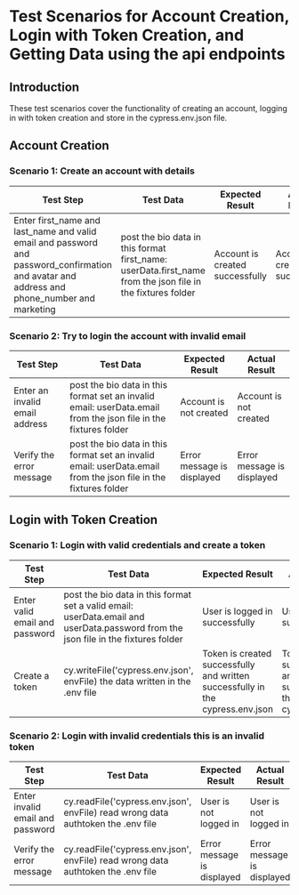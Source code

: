 # Test Scenarios for Account Creation, Login with Token Creation, and Getting Data using the api endpoints

## Introduction
These test scenarios cover the functionality of creating an account, logging in with token creation and store in the cypress.env.json file.

## Account Creation
### Scenario 1: Create an account with details
| Test Step |Test Data| Expected Result | Actual Result |
| --- | --- | --- |--- |
| Enter first_name and last_name and valid email and password and password_confirmation and avatar and address and phone_number and marketing |post the bio data in this format  first_name: userData.first_name from the json file in the fixtures folder | Account is created successfully | Account is created successfully |

### Scenario 2: Try to login the account with invalid email
| Test Step |Test Data| Expected Result | Actual Result |
| --- | --- | --- |--- |
| Enter an invalid email address |post the bio data in this format set an invalid email: userData.email from the json file in the fixtures folder| Account is not created | Account is not created |
| Verify the error message |post the bio data in this format set an invalid email: userData.email from the json file in the fixtures folder| Error message is displayed | Error message is displayed |

## Login with Token Creation
### Scenario 1: Login with valid credentials and create a token
| Test Step |Test Data| Expected Result | Actual Result |
| --- | --- | --- |--- |
| Enter valid email and password | post the bio data in this format set a valid email: userData.email and userData.password from the json file in the fixtures folder |User is logged in successfully | User is logged in successfully |
| Create a token |cy.writeFile('cypress.env.json', envFile) the data written in the .env file| Token is created successfully and written successfully in the cypress.env.json | Token is created successfully and written successfully in the cypress.env.json |

### Scenario 2: Login with invalid credentials this is an invalid token
| Test Step |Test Data| Expected Result | Actual Result |
| --- | --- | --- |--- |
| Enter invalid email and password |cy.readFile('cypress.env.json', envFile) read wrong data authtoken the .env file| User is not logged in | User is not logged in |
| Verify the error message |cy.readFile('cypress.env.json', envFile) read wrong data authtoken the .env file| Error message is displayed | Error message is displayed |


